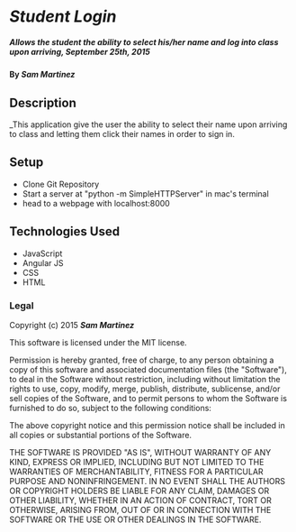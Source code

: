 # _Student Login_

##### _Allows the student the ability to select his/her name and log into class upon arriving, September 25th, 2015_

#### By _**Sam Martinez**_

## Description

_This application give the user the ability to select their name upon arriving to class and letting them click their names in order to sign in.

## Setup

* Clone Git Repository
* Start a server at "python -m SimpleHTTPServer" in mac's terminal
* head to a webpage with localhost:8000

## Technologies Used

* JavaScript
* Angular JS
* CSS
* HTML

### Legal

Copyright (c) 2015 **_Sam Martinez_**

This software is licensed under the MIT license.

Permission is hereby granted, free of charge, to any person obtaining a copy
of this software and associated documentation files (the "Software"), to deal
in the Software without restriction, including without limitation the rights
to use, copy, modify, merge, publish, distribute, sublicense, and/or sell
copies of the Software, and to permit persons to whom the Software is
furnished to do so, subject to the following conditions:

The above copyright notice and this permission notice shall be included in
all copies or substantial portions of the Software.

THE SOFTWARE IS PROVIDED "AS IS", WITHOUT WARRANTY OF ANY KIND, EXPRESS OR
IMPLIED, INCLUDING BUT NOT LIMITED TO THE WARRANTIES OF MERCHANTABILITY,
FITNESS FOR A PARTICULAR PURPOSE AND NONINFRINGEMENT. IN NO EVENT SHALL THE
AUTHORS OR COPYRIGHT HOLDERS BE LIABLE FOR ANY CLAIM, DAMAGES OR OTHER
LIABILITY, WHETHER IN AN ACTION OF CONTRACT, TORT OR OTHERWISE, ARISING FROM,
OUT OF OR IN CONNECTION WITH THE SOFTWARE OR THE USE OR OTHER DEALINGS IN
THE SOFTWARE.
